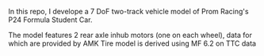 In this repo, I develope a 7 DoF two-track vehicle model of Prom Racing's P24 Formula Student Car.

The model features 2 rear axle inhub motors (one on each wheel), data for which are provided by AMK
Tire model is derived using MF 6.2 on TTC data
